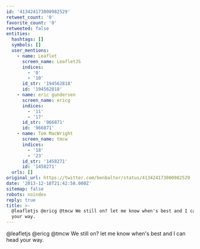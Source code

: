 ```yaml
---
id: '413424173000982529'
retweet_count: '0'
favorite_count: '0'
retweeted: false
entities:
  hashtags: []
  symbols: []
  user_mentions:
    - name: Leaflet
      screen_name: LeafletJS
      indices:
        - '0'
        - '10'
      id_str: '194562818'
      id: '194562818'
    - name: eric gundersen
      screen_name: ericg
      indices:
        - '11'
        - '17'
      id_str: '966871'
      id: '966871'
    - name: Tom MacWright
      screen_name: tmcw
      indices:
        - '18'
        - '23'
      id_str: '1458271'
      id: '1458271'
  urls: []
original_url: https://twitter.com/benbalter/status/413424173000982529
date: '2013-12-18T21:42:58.000Z'
sitemap: false
robots: noindex
reply: true
title: >-
  @leafletjs @ericg @tmcw We still on? let me know when's best and I can head
  your way.
---
```


@leafletjs @ericg @tmcw We still on? let me know when's best and I can head your way.